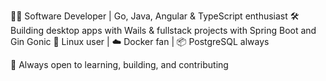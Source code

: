 👨‍💻 Software Developer | Go, Java, Angular & TypeScript enthusiast
🛠️ Building desktop apps with Wails & fullstack projects with Spring Boot and Gin Gonic
🐧 Linux user | ☁️ Docker fan | 📦 PostgreSQL always

💬 Always open to learning, building, and contributing
